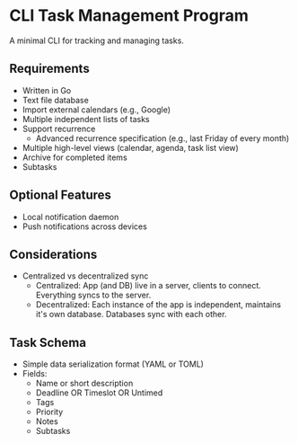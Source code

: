 # CLI Task Management Program

A minimal CLI for tracking and managing tasks.


## Requirements
- Written in Go
- Text file database
- Import external calendars (e.g., Google)
- Multiple independent lists of tasks
- Support recurrence
  - Advanced recurrence specification (e.g., last Friday of every month)
- Multiple high-level views (calendar, agenda, task list view)
- Archive for completed items
- Subtasks


## Optional Features
- Local notification daemon
- Push notifications across devices


## Considerations
- Centralized vs decentralized sync
  - Centralized: App (and DB) live in a server, clients to connect. Everything
    syncs to the server.
  - Decentralized: Each instance of the app is independent, maintains it's own
    database. Databases sync with each other.

## Task Schema
- Simple data serialization format (YAML or TOML)
- Fields:
  - Name or short description
  - Deadline OR Timeslot OR Untimed
  - Tags
  - Priority
  - Notes
  - Subtasks
